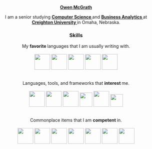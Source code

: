 <p align="center">
    <strong>
        <a href="https://owencmcgrath.com">
            Owen McGrath
        </a>
    </strong>
</p>
<p align="center">
    I am a senior studying
    <strong>
        <a href="https://www.creighton.edu/academics/programs/computer-science">
            Computer Science
        </a>
    </strong>
    and
    <strong>
        <a href="https://www.creighton.edu/academics/programs/business-intelligence">
            Business Analytics
        </a>
    </strong>
    at
    <strong>
        <a href="https://www.creighton.edu/">
            Creighton University
        </a>
    </strong>
    in Omaha, Nebraska.
</p>
<h3 align="center">
    Skills
</h3>
<p align="center">
    My
    <b>
        favorite
    </b>
    languages that I am usually writing with.
    <br />
    <br />
    <img src="https://cdn.jsdelivr.net/gh/devicons/devicon@latest/icons/java/java-original.svg" width="50" height="50" />
    <img src="https://cdn.jsdelivr.net/gh/devicons/devicon@latest/icons/postgresql/postgresql-original.svg" width="50" height="50" />
    <img src="https://cdn.jsdelivr.net/gh/devicons/devicon@latest/icons/python/python-original.svg" width="50" height="50" />
    <img src="https://cdn.jsdelivr.net/gh/devicons/devicon@latest/icons/pandas/pandas-original.svg" width="50" height="50" />
    <img src="https://cdn.jsdelivr.net/gh/devicons/devicon@latest/icons/numpy/numpy-original.svg" width="50" height="50" />
</p>
<p align="center">
    <br />
    Languages, tools, and frameworks that
    <b>
        interest
    </b>
    me.
    <br />
    <br />
    <img src="https://cdn.jsdelivr.net/gh/devicons/devicon@latest/icons/amazonwebservices/amazonwebservices-original-wordmark.svg" width="50" height="50" />
    <img src="https://cdn.jsdelivr.net/gh/devicons/devicon@latest/icons/apachekafka/apachekafka-original.svg" width="50" height="50" />
    <img src="https://cdn.jsdelivr.net/gh/devicons/devicon@latest/icons/apachespark/apachespark-original.svg" width="50" height="50" />
    <img src="https://cdn.jsdelivr.net/gh/devicons/devicon@latest/icons/apacheairflow/apacheairflow-original.svg" width="40" height="45" />
    <img src="https://cdn.jsdelivr.net/gh/devicons/devicon@latest/icons/docker/docker-plain.svg" width="50" height="50" />
    <img src="https://registry.npmmirror.com/@lobehub/icons-static-png/1.67.0/files/dark/snowflake-color.png" width="40" height="40" />
</p>
<p align="center">
    <br />
    Commonplace items that I am
    <b>
        competent
    </b>
    in.
    <br />
    <br />
    <img src="https://cdn.jsdelivr.net/gh/devicons/devicon@latest/icons/apple/apple-original.svg" width="50" height="50" />
    <img src="https://cdn.jsdelivr.net/gh/devicons/devicon@latest/icons/windows11/windows11-original.svg" width="50" height="50" />
    <img src="https://cdn.jsdelivr.net/gh/devicons/devicon@latest/icons/linux/linux-original.svg" width="50" height="50" />
    <img src="https://cdn.jsdelivr.net/gh/devicons/devicon@latest/icons/notion/notion-original.svg" width="50" height="50" />
    <img src="https://cdn.jsdelivr.net/gh/devicons/devicon@latest/icons/jira/jira-original.svg" width="50" height="50" />
    <img src="https://cdn.jsdelivr.net/gh/devicons/devicon@latest/icons/postman/postman-original.svg" width="50" height="50" />
    <img src="https://cdn.jsdelivr.net/gh/devicons/devicon@latest/icons/vscode/vscode-original.svg" width="50" height="50" />
</p>
